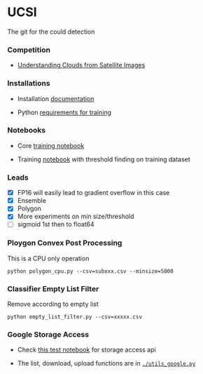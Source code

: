# UCSI
The git for the could detection

### Competition
* [Understanding Clouds from Satellite Images](https://www.kaggle.com/c/understanding_cloud_organization)


### Installations

* Installation [documentation](doc/INSTALL.md)

* Python [requirements for training](requirements.txt)

### Notebooks

* Core [training notebook](ref_b5.ipynb)

* Training [notebook](catalyst_train_newinf.ipynb) with threshold finding on training dataset


### Leads
* [x] FP16 will easily lead to gradient overflow in this case
* [x] Ensemble
* [x] Polygon
* [x] More experiments on min size/threshold
* [ ] sigmoid 1st then to float64

### Ploygon Convex Post Processing
 This is a CPU only operation
 ```
 python polygon_cpu.py --csv=subxxx.csv --minsize=5000
 ```
 
### Classifier Empty List Filter
Remove according to empty list 
```
python empty_list_filter.py --csv=xxxxx.csv
```
 
### Google Storage Access

* Check [this test notebook](google_storage_test.ipynb) for storage access api

* The list, download, upload functions are in [```./utils_google.py```](utils_google.py)